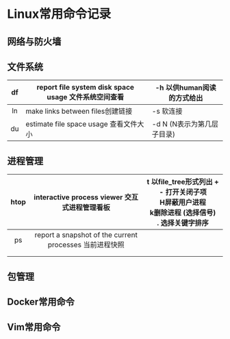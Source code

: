 # Linux常用命令记录



## 网络与防火墙





## 文件系统

|  df  | report file system disk space usage 文件系统空间查看 | -h 以供human阅读的方式给出 |
| :--: | ---------------------------------------------------- | -------------------------- |
|  ln  | make links between files创建链接                     | -s 软连接                  |
|  du  | estimate file space usage 查看文件大小               | -d N (N表示为第几层子目录) |



## 进程管理



| htop |     interactive process viewer  交互式进程管理看板      | t 以file_tree形式列出 + - 打开关闭子项<br />H屏蔽用户进程<br />k删除进程 (选择信号)<br />. 选择关键字排序 |
| :--: | :-----------------------------------------------------: | ------------------------------------------------------------ |
|  ps  | report a snapshot of the current processes 当前进程快照 |                                                              |
|      |                                                         |                                                              |
|      |                                                         |                                                              |







## 包管理



## Docker常用命令





## Vim常用命令


